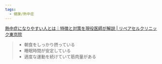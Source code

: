 ```yaml
---
tags:
  - 健康/熱中症
---
```

[熱中症になりやすい人とは｜特徴と対策を現役医師が解説 | リペアセルクリニック東京院](https://fuelcells.org/topics/62042/)

>- 朝食をしっかり摂っている
> - 睡眠時間が安定している
> - 適度な運動を続けていて筋肉量がある

